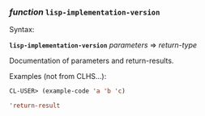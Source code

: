 ### <em>function</em> <strong>`lisp-implementation-version`</strong>

Syntax:

<strong>`lisp-implementation-version`</strong> <em>parameters</em> => <em>return-type</em>

Documentation of parameters and return-results.

Examples (not from CLHS...):

```lisp
CL-USER> (example-code 'a 'b 'c)

'return-result
```
